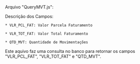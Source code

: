 Arquivo "QueryMVT.js":

Descrição dos Campos:

	* VLR_PCL_FAT: Valor Parcela Faturamento

	* VLR_TOT_FAT: Valor Total Faturamento

	* QTD_MVT: Quantidade de Movimentações

Este aquivo faz uma consulta no banco para retornar os campos "VLR_PCL_FAT", "VLR_TOT_FAT" e "QTD_MVT".
